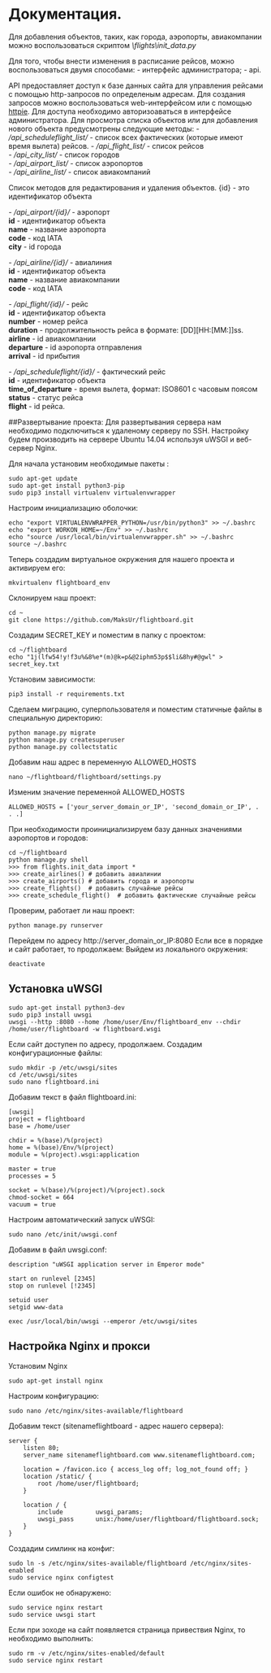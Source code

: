 # Документация.

Для добавления объектов, таких, как города, аэропорты, авиакомпании можно воспользоваться скриптом *\flights\init_data.py*


Для того, чтобы внести изменения в расписание рейсов, можно воспользоваться двумя способами:
*-* интерфейс администратора;
*-* api.

API предоставляет доступ к базе данных сайта для управления рейсами с помощью http-запросов по определеным адресам.
Для создания запросов можно воспользоваться web-интерфейсом или с помощью [httpie](//httpie.org/"httpie"). 
Для доступа необходимо авторизоаваться в интерфейсе администратора.
Для просмотра списка объектов или для добавления нового объекта предусмотрены следующие методы:
*-* */api_scheduleflight_list/* - список всех фактических (которые имеют время вылета) рейсов.
*-* */api_flight_list/* - список рейсов  
*-* */api_city_list/* - список городов  
*-* */api_airport_list/* - список аэропортов  
*-* */api_airline_list/* - список авиакомпаний  

Список методов для редактирования и удаления объектов. {id} - это идентификатор объекта
  

*-* */api_airport/{id}/* - аэропорт  
    **id** - идентификатор объекта  
    **name** - название аэропорта  
    **code** - код IATA  
    **city** - id города  

*-* */api_airline/{id}/* - авиалиния  
    **id** - идентификатор объекта  
    **name** - название авиакомпании  
    **code** - код IATA  

*-* */api_flight/{id}/* - рейс  
    **id** - идентификатор объекта  
    **number** - номер рейса  
    **duration** - продолжительность рейса в формате: [DD][HH:[MM:]]ss.  
    **airline** - id авиакомпании  
    **departure** - id аэропорта отправления  
    **arrival** - id прибытия  

*-* */api_scheduleflight/{id}/* - фактический рейс  
    **id** - идентификатор объекта  
    **time_of_departure** - время вылета, формат: ISO8601 с часовым поясом  
    **status** - статус рейса  
    **flight** - id рейса.  


##Развертывание проекта:
Для развертывания сервера нам необходимо подключиться к удаленому серверу по SSH. Настройку будем производить на сервере Ubuntu 14.04 используя uWSGI и веб-сервер Nginx.

Для начала установим необходимые пакеты :
```
sudo apt-get update
sudo apt-get install python3-pip
sudo pip3 install virtualenv virtualenvwrapper
```
Настроим инициализацию оболочки:
```
echo "export VIRTUALENVWRAPPER_PYTHON=/usr/bin/python3" >> ~/.bashrc
echo "export WORKON_HOME=~/Env" >> ~/.bashrc
echo "source /usr/local/bin/virtualenvwrapper.sh" >> ~/.bashrc
source ~/.bashrc
```
Теперь создадим виртуальное окружения для нашего проекта и активируем его:
```
mkvirtualenv flightboard_env
```
Склонируем наш проект:
```
cd ~
git clone https://github.com/MaksUr/flightboard.git
```
Создадим SECRET_KEY и поместим в папку с проектом:
```
cd ~/flightboard
echo "1j(lfw54!y!f3u%&8%e*(m)@k=p&@2iphm53p$$li&8hy#@gwl" > secret_key.txt
```
Установим зависимости:
```
pip3 install -r requirements.txt
```
Сделаем миграцию, суперпользователя и поместим статичные файлы в специальную директорию:
```
python manage.py migrate
python manage.py createsuperuser
python manage.py collectstatic
```
Добавим наш адрес в переменную ALLOWED_HOSTS 
```
nano ~/flightboard/flightboard/settings.py
```
Изменим значение переменной ALLOWED_HOSTS
```
ALLOWED_HOSTS = ['your_server_domain_or_IP', 'second_domain_or_IP', . . .]
```
При необходимости проинициализируем базу данных значениями аэропортов и городов:
```
cd ~/flightboard
python manage.py shell
>>> from flights.init_data import *
>>> create_airlines() # добавить авиалинии
>>> create_airports() # добавить города и аэропорты
>>> create_flights()  # добавить случайные рейсы
>>> create_schedule_flight()  # добавить фактические случайные рейсы
```
Проверим, работает ли наш проект:
```
python manage.py runserver
```
Перейдем по адресу http://server_domain_or_IP:8080
Если все в порядке и сайт работает, то продолжаем:
Выйдем из локального окружения:
```
deactivate
```
## Установка uWSGI
```
sudo apt-get install python3-dev
sudo pip3 install uwsgi
uwsgi --http :8080 --home /home/user/Env/flightboard_env --chdir /home/user/flightboard -w flightboard.wsgi
```
Если сайт доступен по адресу, продолжаем. Создадим конфигурационные файлы:
```
sudo mkdir -p /etc/uwsgi/sites
cd /etc/uwsgi/sites
sudo nano flightboard.ini
```
Добавим текст в файл flightboard.ini:
```
[uwsgi]
project = flightboard
base = /home/user

chdir = %(base)/%(project)
home = %(base)/Env/%(project)
module = %(project).wsgi:application

master = true
processes = 5

socket = %(base)/%(project)/%(project).sock
chmod-socket = 664
vacuum = true
```
Настроим автоматический запуск uWSGI:
```
sudo nano /etc/init/uwsgi.conf
```
Добавим в файл uwsgi.conf:
```
description "uWSGI application server in Emperor mode"

start on runlevel [2345]
stop on runlevel [!2345]

setuid user
setgid www-data

exec /usr/local/bin/uwsgi --emperor /etc/uwsgi/sites
```
## Настройка Nginx и прокси
Установим Nginx
```
sudo apt-get install nginx
```
Настроим конфигурацию:
```
sudo nano /etc/nginx/sites-available/flightboard
```
Добавим текст (sitenameflightboard - адрес нашего сервера):
```
server {
    listen 80;
    server_name sitenameflightboard.com www.sitenameflightboard.com;

    location = /favicon.ico { access_log off; log_not_found off; }
    location /static/ {
        root /home/user/flightboard;
    }

    location / {
        include         uwsgi_params;
        uwsgi_pass      unix:/home/user/flightboard/flightboard.sock;
    }
}
```
Создадим симлинк на конфиг:
```
sudo ln -s /etc/nginx/sites-available/flightboard /etc/nginx/sites-enabled
sudo service nginx configtest
```
Если ошибок не обнаружено:
```
sudo service nginx restart
sudo service uwsgi start
```
Если при зоходе на сайт появляется страница привествия Nginx, то необходимо выполнить:
```
sudo rm -v /etc/nginx/sites-enabled/default
sudo service nginx restart
```